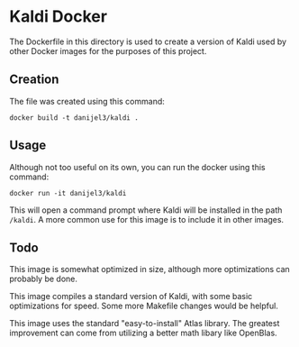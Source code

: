 # Kaldi Docker

The Dockerfile in this directory is used to create a version of Kaldi used by other Docker images for the purposes of
this project.

## Creation

The file was created using this command:
```
docker build -t danijel3/kaldi .
```

## Usage

Although not too useful on its own, you can run the docker using this command:
```
docker run -it danijel3/kaldi
```

This will open a command prompt where Kaldi will be installed in the path `/kaldi`. A more common use for this image is
to include it in other images.

## Todo

This image is somewhat optimized in size, although more optimizations can probably be done.

This image compiles a standard version of Kaldi, with some basic optimizations for speed. Some more Makefile changes
would be helpful.

This image uses the standard "easy-to-install" Atlas library. The greatest improvement can come from utilizing a better
math libary like OpenBlas.